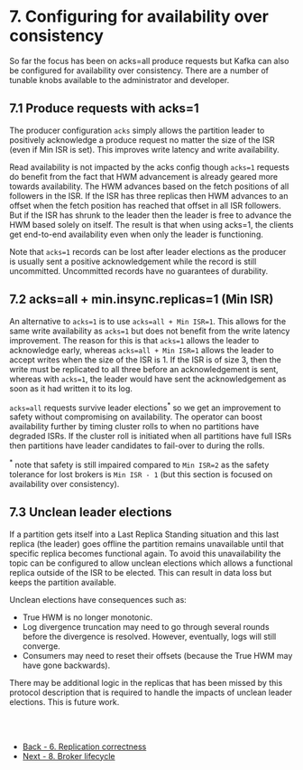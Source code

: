 # 7. Configuring for availability over consistency

So far the focus has been on acks=all produce requests but Kafka can also be configured for availability over consistency. There are a number of tunable knobs available to the administrator and developer.

## 7.1 Produce requests with acks=1

The producer configuration `acks` simply allows the partition leader to positively acknowledge a produce request no matter the size of the ISR (even if Min ISR is set). This improves write latency and write availability. 

Read availability is not impacted by the acks config though `acks=1` requests do benefit from the fact that HWM advancement is already geared more towards availability. The HWM advances based on the fetch positions of all followers in the ISR. If the ISR has three replicas then HWM advances to an offset when the fetch position has reached that offset in all ISR followers. But if the ISR has shrunk to the leader then the leader is free to advance the HWM based solely on itself. The result is that when using acks=1, the clients get end-to-end availability even when only the leader is functioning.

Note that `acks=1` records can be lost after leader elections as the producer is usually sent a positive acknowledgement while the record is still uncommitted. Uncommitted records have no guarantees of durability.

## 7.2 acks=all + min.insync.replicas=1 (Min ISR)

An alternative to `acks=1` is to use `acks=all + Min ISR=1`. This allows for the same write availability as `acks=1` but does not benefit from the write latency improvement. The reason for this is that `acks=1` allows the leader to acknowledge early, whereas `acks=all + Min ISR=1` allows the leader to accept writes when the size of the ISR is 1. If the ISR is of size 3, then the write must be replicated to all three before an acknowledgement is sent, whereas with `acks=1`, the leader would have sent the acknowledgement as soon as it had written it to its log.

`acks=all` requests survive leader elections<sup>*</sup> so we get an improvement to safety without compromising on availability. The operator can boost availability further by timing cluster rolls to when no partitions have degraded ISRs. If the cluster roll is initiated when all partitions have full ISRs then partitions have leader candidates to fail-over to during the rolls.

<sup>*</sup> note that safety is still impaired compared to `Min ISR=2` as the safety tolerance for lost brokers is `Min ISR - 1` (but this section is focused on availability over consistency).

## 7.3 Unclean leader elections

If a partition gets itself into a Last Replica Standing situation and this last replica (the leader) goes offline the partition remains unavailable until that specific replica becomes functional again. To avoid this unavailability the topic can be configured to allow unclean elections which allows a functional replica outside of the ISR to be elected. This can result in data loss but keeps the partition available.

Unclean elections have consequences such as:

- True HWM is no longer monotonic.
- Log divergence truncation may need to go through several rounds before the divergence is resolved. However, eventually, logs will still converge.
- Consumers may need to reset their offsets (because the True HWM may have gone backwards).

There may be additional logic in the replicas that has been missed by this protocol description that is required to handle the impacts of unclean leader elections. This is future work.

<br/>
<br/>

- [Back - 6. Replication correctness](6_replication_correctness.md)
- [Next - 8. Broker lifecycle](8_broker_lifecycle.md)